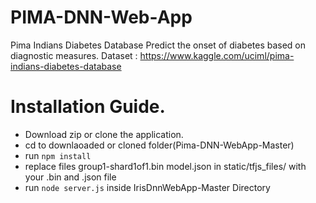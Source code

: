 # PIMA-DNN-Web-App
Pima Indians Diabetes Database
Predict the onset of diabetes based on diagnostic measures.
Dataset : https://www.kaggle.com/uciml/pima-indians-diabetes-database
# Installation  Guide.
- Download zip or clone the application.
- cd to downlaoaded or cloned folder(Pima-DNN-WebApp-Master)
- run `npm install`
- replace files group1-shard1of1.bin model.json in static/tfjs_files/ with your .bin and .json file
- run `node server.js` inside IrisDnnWebApp-Master Directory
